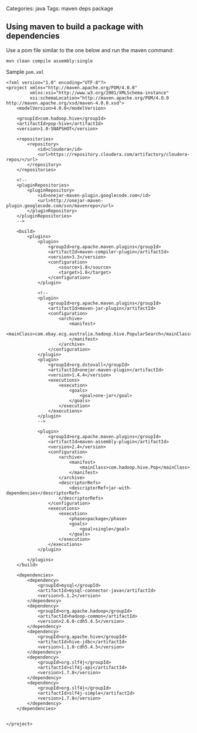 Categories: java
Tags: maven
      deps
      package

## Using maven to build a package with dependencies

Use a pom file similar to the one below and run the maven command:

    mvn clean compile assembly:single

Sample `pom.xml`

    <?xml version="1.0" encoding="UTF-8"?>
    <project xmlns="http://maven.apache.org/POM/4.0.0"
             xmlns:xsi="http://www.w3.org/2001/XMLSchema-instance"
             xsi:schemaLocation="http://maven.apache.org/POM/4.0.0 http://maven.apache.org/xsd/maven-4.0.0.xsd">
        <modelVersion>4.0.0</modelVersion>
    
        <groupId>com.hadoop.hive</groupId>
        <artifactId>pop-hive</artifactId>
        <version>1.0-SNAPSHOT</version>
    
        <repositories>
            <repository>
                <id>cloudera</id>
                <url>https://repository.cloudera.com/artifactory/cloudera-repos/</url>
            </repository>
        </repositories>
    
        <!--
        <pluginRepositories>
            <pluginRepository>
                <id>onejar-maven-plugin.googlecode.com</id>
                <url>http://onejar-maven-plugin.googlecode.com/svn/mavenrepo</url>
            </pluginRepository>
        </pluginRepositories>
        -->
    
        <build>
            <plugins>
                <plugin>
                    <groupId>org.apache.maven.plugins</groupId>
                    <artifactId>maven-compiler-plugin</artifactId>
                    <version>3.3</version>
                    <configuration>
                        <source>1.8</source>
                        <target>1.8</target>
                    </configuration>
                </plugin>
    
                <!--
                <plugin>
                    <groupId>org.apache.maven.plugins</groupId>
                    <artifactId>maven-jar-plugin</artifactId>
                    <configuration>
                        <archive>
                            <manifest>
                                <mainClass>com.ebay.ecg.australia.hadoop.hive.PopularSearch</mainClass>
                            </manifest>
                        </archive>
                    </configuration>
                </plugin>
                <plugin>
                    <groupId>org.dstovall</groupId>
                    <artifactId>onejar-maven-plugin</artifactId>
                    <version>1.4.4</version>
                    <executions>
                        <execution>
                            <goals>
                                <goal>one-jar</goal>
                            </goals>
                        </execution>
                    </executions>
                </plugin>
                -->
    
                <plugin>
                    <groupId>org.apache.maven.plugins</groupId>
                    <artifactId>maven-assembly-plugin</artifactId>
                    <version>2.4</version>
                    <configuration>
                        <archive>
                            <manifest>
                                <mainClass>com.hadoop.hive.Pop</mainClass>
                            </manifest>
                        </archive>
                        <descriptorRefs>
                            <descriptorRef>jar-with-dependencies</descriptorRef>
                        </descriptorRefs>
                    </configuration>
                    <executions>
                        <execution>
                            <phase>package</phase>
                            <goals>
                                <goal>single</goal>
                            </goals>
                        </execution>
                    </executions>
                </plugin>
    
            </plugins>
        </build>
    
        <dependencies>
            <dependency>
                <groupId>mysql</groupId>
                <artifactId>mysql-connector-java</artifactId>
                <version>5.1.2</version>
            </dependency>
            <dependency>
                <groupId>org.apache.hadoop</groupId>
                <artifactId>hadoop-common</artifactId>
                <version>2.6.0-cdh5.4.5</version>
            </dependency>
            <dependency>
                <groupId>org.apache.hive</groupId>
                <artifactId>hive-jdbc</artifactId>
                <version>1.1.0-cdh5.4.5</version>
            </dependency>
            <dependency>
                <groupId>org.slf4j</groupId>
                <artifactId>slf4j-api</artifactId>
                <version>1.7.8</version>
            </dependency>
            <dependency>
                <groupId>org.slf4j</groupId>
                <artifactId>slf4j-simple</artifactId>
                <version>1.7.8</version>
            </dependency>
        </dependencies>
    
    
    </project>
